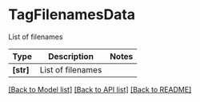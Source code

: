 # TagFilenamesData

List of filenames

Type | Description | Notes
------------- | ------------- | -------------
**[str]** | List of filenames | 

[[Back to Model list]](../README.md#documentation-for-models) [[Back to API list]](../README.md#documentation-for-api-endpoints) [[Back to README]](../README.md)

